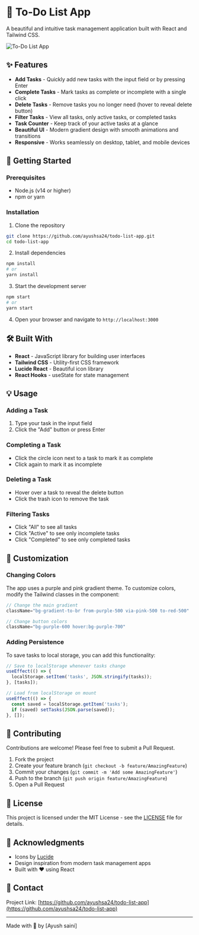 # 📝 To-Do List App

A beautiful and intuitive task management application built with React and Tailwind CSS.

![To-Do List App](<img width="1316" height="914" alt="image" src="https://github.com/user-attachments/assets/5c637c13-5711-4e51-a6bb-cdcfc402d746" />)

## ✨ Features

- **Add Tasks** - Quickly add new tasks with the input field or by pressing Enter
- **Complete Tasks** - Mark tasks as complete or incomplete with a single click
- **Delete Tasks** - Remove tasks you no longer need (hover to reveal delete button)
- **Filter Tasks** - View all tasks, only active tasks, or completed tasks
- **Task Counter** - Keep track of your active tasks at a glance
- **Beautiful UI** - Modern gradient design with smooth animations and transitions
- **Responsive** - Works seamlessly on desktop, tablet, and mobile devices

## 🚀 Getting Started

### Prerequisites

- Node.js (v14 or higher)
- npm or yarn

### Installation

1. Clone the repository
```bash
git clone https://github.com/ayushsa24/todo-list-app.git
cd todo-list-app
```

2. Install dependencies
```bash
npm install
# or
yarn install
```

3. Start the development server
```bash
npm start
# or
yarn start
```

4. Open your browser and navigate to `http://localhost:3000`

## 🛠️ Built With

- **React** - JavaScript library for building user interfaces
- **Tailwind CSS** - Utility-first CSS framework
- **Lucide React** - Beautiful icon library
- **React Hooks** - useState for state management

## 💡 Usage

### Adding a Task
1. Type your task in the input field
2. Click the "Add" button or press Enter

### Completing a Task
- Click the circle icon next to a task to mark it as complete
- Click again to mark it as incomplete

### Deleting a Task
- Hover over a task to reveal the delete button
- Click the trash icon to remove the task

### Filtering Tasks
- Click "All" to see all tasks
- Click "Active" to see only incomplete tasks
- Click "Completed" to see only completed tasks

## 🎨 Customization

### Changing Colors

The app uses a purple and pink gradient theme. To customize colors, modify the Tailwind classes in the component:

```jsx
// Change the main gradient
className="bg-gradient-to-br from-purple-500 via-pink-500 to-red-500"

// Change button colors
className="bg-purple-600 hover:bg-purple-700"
```

### Adding Persistence

To save tasks to local storage, you can add this functionality:

```jsx
// Save to localStorage whenever tasks change
useEffect(() => {
  localStorage.setItem('tasks', JSON.stringify(tasks));
}, [tasks]);

// Load from localStorage on mount
useEffect(() => {
  const saved = localStorage.getItem('tasks');
  if (saved) setTasks(JSON.parse(saved));
}, []);
```

## 🤝 Contributing

Contributions are welcome! Please feel free to submit a Pull Request.

1. Fork the project
2. Create your feature branch (`git checkout -b feature/AmazingFeature`)
3. Commit your changes (`git commit -m 'Add some AmazingFeature'`)
4. Push to the branch (`git push origin feature/AmazingFeature`)
5. Open a Pull Request

## 📝 License

This project is licensed under the MIT License - see the [LICENSE](LICENSE) file for details.

## 🙏 Acknowledgments

- Icons by [Lucide](https://lucide.dev/)
- Design inspiration from modern task management apps
- Built with ❤️ using React

## 📧 Contact

Project Link: [https://github.com/ayushsa24/todo-list-app](https://github.com/ayushsa24/todo-list-app)

---

Made with 💜 by [Ayush saini]

